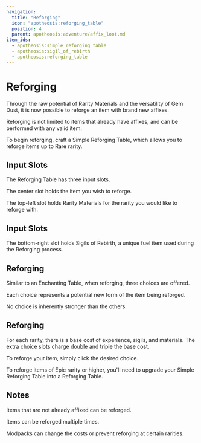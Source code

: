 ```yaml
---
navigation:
  title: "Reforging"
  icon: "apotheosis:reforging_table"
  position: 4
  parent: apotheosis:adventure/affix_loot.md
item_ids:
  - apotheosis:simple_reforging_table
  - apotheosis:sigil_of_rebirth
  - apotheosis:reforging_table
---
```


# Reforging

Through the raw potential of <Color id="blue">Rarity Materials</Color> and the versatility of <Color id="blue">Gem Dust</Color>, it is now possible to reforge an item with brand new affixes.

Reforging is not limited to items that already have affixes, and can be performed with any valid item.

To begin reforging, craft a <Color id="rare">Simple Reforging Table</Color>, which allows you to reforge items up to <Color id="rare">Rare</Color> rarity.

<Recipe id="apotheosis:simple_reforging_table" />

## Input Slots

The Reforging Table has three input slots.

The center slot holds the item you wish to reforge.

The top-left slot holds <Color id="blue">Rarity Materials</Color> for the rarity you would like to reforge with.

## Input Slots

The bottom-right slot holds <Color id="blue">Sigils of Rebirth</Color>, a unique fuel item used during the Reforging process.

<Recipe id="apotheosis:sigil_of_rebirth" />

## Reforging

Similar to an Enchanting Table, when reforging, three choices are offered.

Each choice represents a potential new form of the item being reforged.

No choice is inherently stronger than the others.

## Reforging

For each rarity, there is a base cost of experience, sigils, and materials. The extra choice slots charge double and triple the base cost.

To reforge your item, simply click the desired choice.

To reforge items of <Color id="epic">Epic</Color> rarity or higher, you'll need to upgrade your <Color id="rare">Simple Reforging Table</Color> into a <Color id="epic">Reforging Table</Color>.

<Recipe id="apotheosis:reforging_table" />

## Notes

Items that are not already affixed can be reforged.

Items can be reforged multiple times.

Modpacks can change the costs or prevent reforging at certain rarities.

